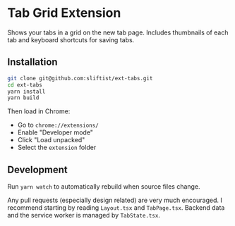 # Tab Grid Extension

Shows your tabs in a grid on the new tab page. Includes thumbnails of each tab and keyboard shortcuts for saving tabs.

## Installation

```bash
git clone git@github.com:sliftist/ext-tabs.git
cd ext-tabs
yarn install
yarn build
```
Then load in Chrome:
- Go to `chrome://extensions/`
- Enable "Developer mode"
- Click "Load unpacked" 
- Select the `extension` folder

## Development

Run `yarn watch` to automatically rebuild when source files change.

Any pull requests (especially design related) are very much encouraged. I recommend starting by reading `Layout.tsx` and `TabPage.tsx`. Backend data and the service worker is managed by `TabState.tsx`.